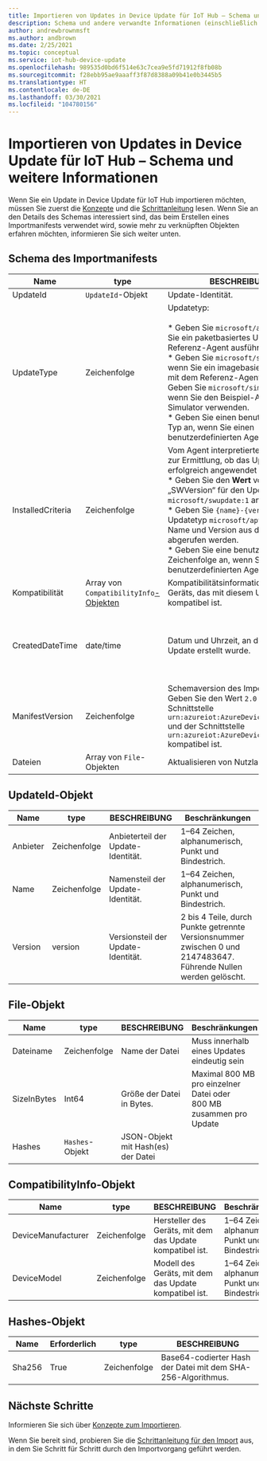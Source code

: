 ```yaml
---
title: Importieren von Updates in Device Update für IoT Hub – Schema und weitere Informationen | Microsoft-Dokumentation
description: Schema und andere verwandte Informationen (einschließlich Objekten), die beim Importieren von Updates in Device Update für IoT Hub verwendet werden.
author: andrewbrownmsft
ms.author: andbrown
ms.date: 2/25/2021
ms.topic: conceptual
ms.service: iot-hub-device-update
ms.openlocfilehash: 989535d0bd6f514e63c7cea9e5fd71912f8fb08b
ms.sourcegitcommit: f28ebb95ae9aaaff3f87d8388a09b41e0b3445b5
ms.translationtype: HT
ms.contentlocale: de-DE
ms.lasthandoff: 03/30/2021
ms.locfileid: "104780156"
---
```

# <a name="importing-updates-into-device-update-for-iot-hub---schema-and-other-information"></a>Importieren von Updates in Device Update für IoT Hub – Schema und weitere Informationen
Wenn Sie ein Update in Device Update für IoT Hub importieren möchten, müssen Sie zuerst die [Konzepte](import-concepts.md) und die [Schrittanleitung](import-update.md) lesen. Wenn Sie an den Details des Schemas interessiert sind, das beim Erstellen eines Importmanifests verwendet wird, sowie mehr zu verknüpften Objekten erfahren möchten, informieren Sie sich weiter unten.

## <a name="import-manifest-schema"></a>Schema des Importmanifests

| Name | type | BESCHREIBUNG | Beschränkungen |
| --------- | --------- | --------- | --------- |
| UpdateId | `UpdateId`-Objekt | Update-Identität. |
| UpdateType | Zeichenfolge | Updatetyp: <br/><br/> * Geben Sie `microsoft/apt:1` an, wenn Sie ein paketbasiertes Update mit dem Referenz-Agent ausführen.<br/> * Geben Sie `microsoft/swupdate:1` an, wenn Sie ein imagebasiertes Update mit dem Referenz-Agent ausführen.<br/> Geben Sie `microsoft/simulator:1` an, wenn Sie den Beispiel-Agent-Simulator verwenden.<br/> * Geben Sie einen benutzerdefinierten Typ an, wenn Sie einen benutzerdefinierten Agent entwickeln. | Format: <br/> `{provider}/{type}:{typeVersion}`<br/><br/> Insgesamt maximal 32 Zeichen |
| InstalledCriteria | Zeichenfolge | Vom Agent interpretierte Zeichenfolge zur Ermittlung, ob das Update erfolgreich angewendet wurde:  <br/> * Geben Sie den **Wert** von „SWVersion“ für den Updatetyp `microsoft/swupdate:1` an.<br/> * Geben Sie `{name}-{version}` für den Updatetyp `microsoft/apt:1` an, dessen Name und Version aus der APT-Datei abgerufen werden.<br/> * Geben Sie eine benutzerdefinierte Zeichenfolge an, wenn Sie einen benutzerdefinierten Agent entwickeln.<br/> | Maximal 64 Zeichen |
| Kompatibilität | Array von `CompatibilityInfo`[-Objekten](#compatibilityinfo-object) | Kompatibilitätsinformationen des Geräts, das mit diesem Update kompatibel ist. | Maximal 10 Elemente |
| CreatedDateTime | date/time | Datum und Uhrzeit, an dem/zu der das Update erstellt wurde. | Durch Trennzeichen getrenntes ISO 8601-Datums- und Uhrzeitformat, in UTC |
| ManifestVersion | Zeichenfolge | Schemaversion des Importmanifests. Geben Sie den Wert `2.0` an, der mit der Schnittstelle `urn:azureiot:AzureDeviceUpdateCore:1` und der Schnittstelle `urn:azureiot:AzureDeviceUpdateCore:4` kompatibel ist. | Muss gleich `2.0` sein. |
| Dateien | Array von `File`-Objekten | Aktualisieren von Nutzlastdateien | Maximal 5 Dateien |

## <a name="updateid-object"></a>UpdateId-Objekt

| Name | type | BESCHREIBUNG | Beschränkungen |
| --------- | --------- | --------- | --------- |
| Anbieter | Zeichenfolge | Anbieterteil der Update-Identität. | 1–64 Zeichen, alphanumerisch, Punkt und Bindestrich. |
| Name | Zeichenfolge | Namensteil der Update-Identität. | 1–64 Zeichen, alphanumerisch, Punkt und Bindestrich. |
| Version | version | Versionsteil der Update-Identität. | 2 bis 4 Teile, durch Punkte getrennte Versionsnummer zwischen 0 und 2147483647. Führende Nullen werden gelöscht. |

## <a name="file-object"></a>File-Objekt

| Name | type | BESCHREIBUNG | Beschränkungen |
| --------- | --------- | --------- | --------- |
| Dateiname | Zeichenfolge | Name der Datei | Muss innerhalb eines Updates eindeutig sein |
| SizeInBytes | Int64 | Größe der Datei in Bytes. | Maximal 800 MB pro einzelner Datei oder 800 MB zusammen pro Update |
| Hashes | `Hashes`-Objekt | JSON-Objekt mit Hash(es) der Datei |

## <a name="compatibilityinfo-object"></a>CompatibilityInfo-Objekt

| Name | type | BESCHREIBUNG | Beschränkungen |
| --- | --- | --- | --- |
| DeviceManufacturer | Zeichenfolge | Hersteller des Geräts, mit dem das Update kompatibel ist. | 1–64 Zeichen, alphanumerisch, Punkt und Bindestrich. |
| DeviceModel | Zeichenfolge | Modell des Geräts, mit dem das Update kompatibel ist. | 1–64 Zeichen, alphanumerisch, Punkt und Bindestrich. |

## <a name="hashes-object"></a>Hashes-Objekt

| Name | Erforderlich | type | BESCHREIBUNG |
| --------- | --------- | --------- | --------- |
| Sha256 | True | Zeichenfolge | Base64-codierter Hash der Datei mit dem SHA-256-Algorithmus. |

## <a name="next-steps"></a>Nächste Schritte

Informieren Sie sich über [Konzepte zum Importieren](./import-concepts.md).

Wenn Sie bereit sind, probieren Sie die [Schrittanleitung für den Import](./import-update.md) aus, in dem Sie Schritt für Schritt durch den Importvorgang geführt werden.
